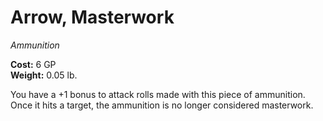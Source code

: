 # Arrow, Masterwork
*Ammunition*

**Cost:** 6 GP  
**Weight:** 0.05 lb.

You have a +1 bonus to attack rolls made with this piece of ammunition. Once it hits a target, the ammunition is no longer considered masterwork.